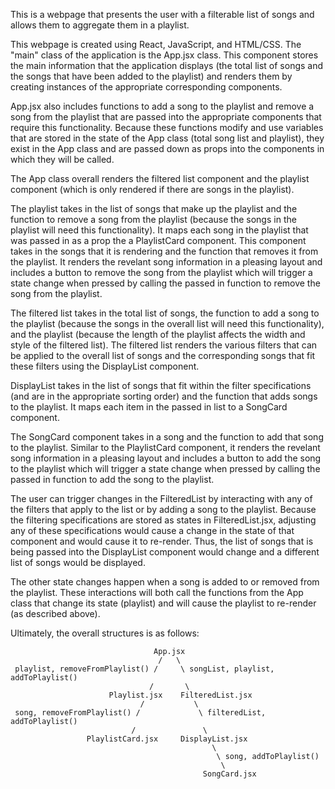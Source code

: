 This is a webpage that presents the user with a filterable list of songs and allows them to aggregate them in a playlist.

This webpage is created using React, JavaScript, and HTML/CSS. The "main" class of the application is the App.jsx class. This component stores the main information that the application displays (the total list of songs and the songs that have been added to the playlist) and renders them by creating instances of the appropriate corresponding components. 

App.jsx also includes functions to add a song to the playlist and remove a song from the playlist that are passed into the appropriate components that require this functionality. Because these functions modify and use variables that are stored in the state of the App class (total song list and playlist), they exist in the App class and are passed down as props into the components in which they will be called.

The App class overall renders the filtered list component and the playlist component (which is only rendered if there are songs in the playlist). 

The playlist takes in the list of songs that make up the playlist and the function to remove a song from the playlist (because the songs in the playlist will need this functionality). It maps each song in the playlist that was passed in as a prop the a PlaylistCard component. This component takes in the songs that it is rendering and the function that removes it from the playlist. It renders the revelant song information in a pleasing layout and includes a button to remove the song from the playlist which will trigger a state change when pressed by calling the passed in function to remove the song from the playlist.

The filtered list takes in the total list of songs, the function to add a song to the playlist (because the songs in the overall list will need this functionality), and the playlist (because the length of the playlist affects the width and style of the filtered list). 
The filtered list renders the various filters that can be applied to the overall list of songs and the corresponding songs that fit these filters using the DisplayList component. 

DisplayList takes in the list of songs that fit within the filter specifications (and are in the appropriate sorting order) and the function that adds songs to the playlist. It maps each item in the passed in list to a SongCard component. 

The SongCard component takes in a song and the function to add that song to the playlist. Similar to the PlaylistCard component, it renders the revelant song information in a pleasing layout and includes a button to add the song to the playlist which will trigger a state change when pressed by calling the passed in function to add the song to the playlist.

The user can trigger changes in the FilteredList by interacting with any of the filters that apply to the list or by adding a song to the playlist. Because the filtering specifications are stored as states in FilteredList.jsx, adjusting any of these specifications would cause a change in the state of that component and would cause it to re-render. Thus, the list of songs that is being passed into the DisplayList component would change and a different list of songs would be displayed. 

The other state changes happen when a song is added to or removed from the playlist. These interactions will both call the functions from the App class that change its state (playlist) and will cause the playlist to re-render (as described above).

Ultimately, the overall structures is as follows:

```
                                App.jsx
                                 /   \
 playlist, removeFromPlaylist() /     \ songList, playlist, addToPlaylist()
                               /       \
                      Playlist.jsx    FilteredList.jsx
                             /           \
 song, removeFromPlaylist() /             \ filteredList, addToPlaylist()
                           /               \
                 PlaylistCard.jsx     DisplayList.jsx
                                             \
                                              \ song, addToPlaylist()
                                               \
                                           SongCard.jsx  
```
